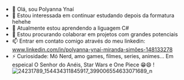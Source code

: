 - 👋 Olá, sou Polyanna Ynaí
- 👀 Estou interessada em continuar estudando depois da formatura hehehe
- 🌱 Atualmente estou aprendendo a liguagem C#
- 💞️ Estou procurando colaborar em projetos com grandes potenciais 
- 📫 Entrar em contato comigo através do meu linkedin: www.linkedin.com/in/polyanna-ynaí-miranda-simões-148133278
- ⚡ Curiosidade: Mó Nerd, amo games, filmes, series, animes... Em espeical O Senhor do Anéis, Star Wars e One Piece 😁😄 ! ![24231789_154434311845917_399006554633071689_n](https://github.com/user-attachments/assets/a669e997-37cb-41f8-80dd-3d80cdf1665b)


<!---
kirip2p/kirip2p is a ✨ special ✨ repository because its `README.md` (this file) appears on your GitHub profile.
You can click the Preview link to take a look at your changes.
--->
